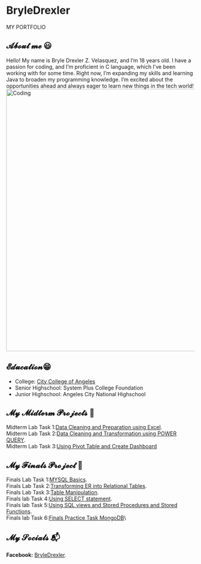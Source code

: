 # BryleDrexler
MY PORTFOLIO
## 𝓐𝓫𝓸𝓾𝓽 𝓶𝓮 😃
Hello! My name is Bryle Drexler Z. Velasquez, and I’m 18 years old. I have a passion for coding, and I’m proficient in C language, which I’ve been working with for some time. Right now, I’m expanding my skills and learning Java to broaden my programming knowledge. I’m excited about the opportunities ahead and always eager to learn new things in the tech world!
<img allign = "left" alt="Coding" width="700" src="https://i.pinimg.com/originals/21/11/61/21116158daaeb1459b4ec0758505e1ad.gif">



## 𝓔𝓭𝓾𝓬𝓪𝓽𝓲𝓸𝓷😁
- College: [City College of Angeles](https://www.facebook.com/CityCollegeOfAngeles)
- Senior Highschool: System Plus College Foundation
- Junior Highschool: Angeles City National Highschool
## 𝓜𝔂 𝓜𝓲𝓭𝓽𝓮𝓻𝓶 𝓟𝓻𝓸𝓳𝓮𝓬𝓽𝓼 👾
 Midterm Lab Task 1:[Data Cleaning and Preparation using Excel](https://github.com/BryleVelasquez/BryleDrexler/blob/main/Midterm%20Task%201/Task1.md).\
 Midterm Lab Task 2:[Data Cleaning and Transformation using POWER QUERY](https://github.com/BryleVelasquez/My-Portfolio/blob/main/Midterm%20Task%202/lab%202.md).\
 Midterm Lab Task 3:[Using Pivot Table and Create Dashboard](https://github.com/BryleVelasquez/My-Portfolio/blob/main/Midterm%20Task%203/lab%203.md)
## 𝓜𝔂 𝓕𝓲𝓷𝓪𝓵𝓼 𝓟𝓻𝓸𝓳𝓮𝓬𝓽 🌌
 Finals Lab Task 1:[MYSQL Basics](https://github.com/BryleVelasquez/My-Portfolio/blob/main/Finals%20Task%201/erd.md).\
 Finals Lab Task 2:[Transforming ER into Relational Tables](https://github.com/BryleVelasquez/My-Portfolio/blob/main/Finals%20task%202/task2.md).\
 Finals Lab Task 3:[Table Manipulation](https://github.com/BryleVelasquez/My-Portfolio/blob/main/Finals%20Task%203/task3.md).\
 Finals lab Task 4:[Using SELECT statement](https://github.com/BryleVelasquez/My-Portfolio/blob/main/Final%20Task%204/task%204.md).\
 Finals lab Task 5:[Using SQL views and Stored Procedures and Stored Functions](https://github.com/BryleVelasquez/My-Portfolio/blob/main/Finals%20Task%205/Lab%20Task%205.md).\
 Finals lab Task 6:[Finals Practice Task MongoDB](https://github.com/BryleVelasquez/My-Portfolio/blob/main/Finals%20Lab%206/Task%206.md)\
## 𝓜𝔂 𝓢𝓸𝓬𝓲𝓪𝓵𝓼 📬
**Facebook:** [BryleDrexler](https://www.facebook.com/bryle.drexler.9).


